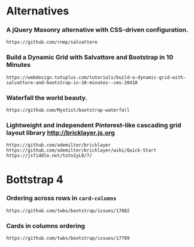 
# Alternatives

### A jQuery Masonry alternative with CSS-driven configuration.
`https://github.com/rnmp/salvattore`

### Build a Dynamic Grid with Salvattore and Bootstrap in 10 Minutes
`https://webdesign.tutsplus.com/tutorials/build-a-dynamic-grid-with-salvattore-and-bootstrap-in-10-minutes--cms-20410`

### Waterfall the world beauty.
`https://github.com/Mystist/bootstrap-waterfall`

### Lightweight and independent Pinterest-like cascading grid layout library http://bricklayer.js.org
`https://github.com/ademilter/bricklayer`
`https://github.com/ademilter/bricklayer/wiki/Quick-Start`
`https://jsfiddle.net/totn2yL0/7/`

# Bottstrap 4
### Ordering across rows in `card-columns`
`https://github.com/twbs/bootstrap/issues/17882`

### Cards in columns ordering
`https://github.com/twbs/bootstrap/issues/17709`
